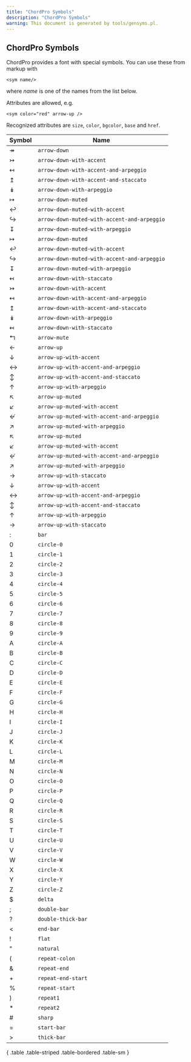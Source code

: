 ```yaml
---
title: "ChordPro Symbols"
description: "ChordPro Symbols"
warning: This document is generated by tools/gensyms.pl.
---
```


## ChordPro Symbols

ChordPro provides a font with special symbols. You can use these from
markup with

    <sym name/>

where _name_ is one of the names from the list below.

Attributes are allowed, e.g.

    <sym color="red" arrow-up />

Recognized attributes are `size`, `color`, `bgcolor`, `base` and `href`.

| Symbol | Name |
|--------|------|
| <span class="sym">&#x21a0;</span> | `arrow-down` |
| <span class="sym">&#x21a3;</span> | `arrow-down-with-accent` |
| <span class="sym">&#x21a4;</span> | `arrow-down-with-accent-and-arpeggio` |
| <span class="sym">&#x21a5;</span> | `arrow-down-with-accent-and-staccato` |
| <span class="sym">&#x21a1;</span> | `arrow-down-with-arpeggio` |
| <span class="sym">&#x21a6;</span> | `arrow-down-muted` |
| <span class="sym">&#x21a9;</span> | `arrow-down-muted-with-accent` |
| <span class="sym">&#x21aa;</span> | `arrow-down-muted-with-accent-and-arpeggio` |
| <span class="sym">&#x21a7;</span> | `arrow-down-muted-with-arpeggio` |
| <span class="sym">&#x21a6;</span> | `arrow-down-muted` |
| <span class="sym">&#x21a9;</span> | `arrow-down-muted-with-accent` |
| <span class="sym">&#x21aa;</span> | `arrow-down-muted-with-accent-and-arpeggio` |
| <span class="sym">&#x21a7;</span> | `arrow-down-muted-with-arpeggio` |
| <span class="sym">&#x21a2;</span> | `arrow-down-with-staccato` |
| <span class="sym">&#x21a3;</span> | `arrow-down-with-accent` |
| <span class="sym">&#x21a4;</span> | `arrow-down-with-accent-and-arpeggio` |
| <span class="sym">&#x21a5;</span> | `arrow-down-with-accent-and-staccato` |
| <span class="sym">&#x21a1;</span> | `arrow-down-with-arpeggio` |
| <span class="sym">&#x21a2;</span> | `arrow-down-with-staccato` |
| <span class="sym">&#x21b0;</span> | `arrow-mute` |
| <span class="sym">&#x2190;</span> | `arrow-up` |
| <span class="sym">&#x2193;</span> | `arrow-up-with-accent` |
| <span class="sym">&#x2194;</span> | `arrow-up-with-accent-and-arpeggio` |
| <span class="sym">&#x2195;</span> | `arrow-up-with-accent-and-staccato` |
| <span class="sym">&#x2191;</span> | `arrow-up-with-arpeggio` |
| <span class="sym">&#x2196;</span> | `arrow-up-muted` |
| <span class="sym">&#x2199;</span> | `arrow-up-muted-with-accent` |
| <span class="sym">&#x219a;</span> | `arrow-up-muted-with-accent-and-arpeggio` |
| <span class="sym">&#x2197;</span> | `arrow-up-muted-with-arpeggio` |
| <span class="sym">&#x2196;</span> | `arrow-up-muted` |
| <span class="sym">&#x2199;</span> | `arrow-up-muted-with-accent` |
| <span class="sym">&#x219a;</span> | `arrow-up-muted-with-accent-and-arpeggio` |
| <span class="sym">&#x2197;</span> | `arrow-up-muted-with-arpeggio` |
| <span class="sym">&#x2192;</span> | `arrow-up-with-staccato` |
| <span class="sym">&#x2193;</span> | `arrow-up-with-accent` |
| <span class="sym">&#x2194;</span> | `arrow-up-with-accent-and-arpeggio` |
| <span class="sym">&#x2195;</span> | `arrow-up-with-accent-and-staccato` |
| <span class="sym">&#x2191;</span> | `arrow-up-with-arpeggio` |
| <span class="sym">&#x2192;</span> | `arrow-up-with-staccato` |
| <span class="sym">&#x003a;</span> | `bar` |
| <span class="sym">&#x0030;</span> | `circle-0` |
| <span class="sym">&#x0031;</span> | `circle-1` |
| <span class="sym">&#x0032;</span> | `circle-2` |
| <span class="sym">&#x0033;</span> | `circle-3` |
| <span class="sym">&#x0034;</span> | `circle-4` |
| <span class="sym">&#x0035;</span> | `circle-5` |
| <span class="sym">&#x0036;</span> | `circle-6` |
| <span class="sym">&#x0037;</span> | `circle-7` |
| <span class="sym">&#x0038;</span> | `circle-8` |
| <span class="sym">&#x0039;</span> | `circle-9` |
| <span class="sym">&#x0041;</span> | `circle-A` |
| <span class="sym">&#x0042;</span> | `circle-B` |
| <span class="sym">&#x0043;</span> | `circle-C` |
| <span class="sym">&#x0044;</span> | `circle-D` |
| <span class="sym">&#x0045;</span> | `circle-E` |
| <span class="sym">&#x0046;</span> | `circle-F` |
| <span class="sym">&#x0047;</span> | `circle-G` |
| <span class="sym">&#x0048;</span> | `circle-H` |
| <span class="sym">&#x0049;</span> | `circle-I` |
| <span class="sym">&#x004a;</span> | `circle-J` |
| <span class="sym">&#x004b;</span> | `circle-K` |
| <span class="sym">&#x004c;</span> | `circle-L` |
| <span class="sym">&#x004d;</span> | `circle-M` |
| <span class="sym">&#x004e;</span> | `circle-N` |
| <span class="sym">&#x004f;</span> | `circle-O` |
| <span class="sym">&#x0050;</span> | `circle-P` |
| <span class="sym">&#x0051;</span> | `circle-Q` |
| <span class="sym">&#x0052;</span> | `circle-R` |
| <span class="sym">&#x0053;</span> | `circle-S` |
| <span class="sym">&#x0054;</span> | `circle-T` |
| <span class="sym">&#x0055;</span> | `circle-U` |
| <span class="sym">&#x0056;</span> | `circle-V` |
| <span class="sym">&#x0057;</span> | `circle-W` |
| <span class="sym">&#x0058;</span> | `circle-X` |
| <span class="sym">&#x0059;</span> | `circle-Y` |
| <span class="sym">&#x005a;</span> | `circle-Z` |
| <span class="sym">&#x0024;</span> | `delta` |
| <span class="sym">&#x003b;</span> | `double-bar` |
| <span class="sym">&#x003f;</span> | `double-thick-bar` |
| <span class="sym">&#x003c;</span> | `end-bar` |
| <span class="sym">&#x0021;</span> | `flat` |
| <span class="sym">&#x0022;</span> | `natural` |
| <span class="sym">&#x0028;</span> | `repeat-colon` |
| <span class="sym">&#x0026;</span> | `repeat-end` |
| <span class="sym">&#x002b;</span> | `repeat-end-start` |
| <span class="sym">&#x0025;</span> | `repeat-start` |
| <span class="sym">&#x0029;</span> | `repeat1` |
| <span class="sym">&#x002a;</span> | `repeat2` |
| <span class="sym">&#x0023;</span> | `sharp` |
| <span class="sym">&#x003d;</span> | `start-bar` |
| <span class="sym">&#x003e;</span> | `thick-bar` |
{ .table .table-striped .table-bordered .table-sm }

